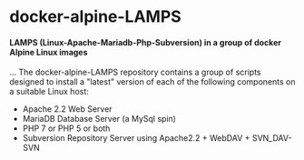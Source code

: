 # docker-alpine-LAMPS
#### LAMPS (Linux-Apache-Mariadb-Php-Subversion) in a group of docker Alpine Linux images

...
The docker-alpine-LAMPS repository contains a group of scripts designed to install a "latest" version of each of the following components on a suitable Linux host:
  - Apache 2.2 Web Server
  - MariaDB Database Server (a MySql spin)
  - PHP 7 or PHP 5 or both
  - Subversion Repository Server using Apache2.2 + WebDAV + SVN_DAV-SVN
  
